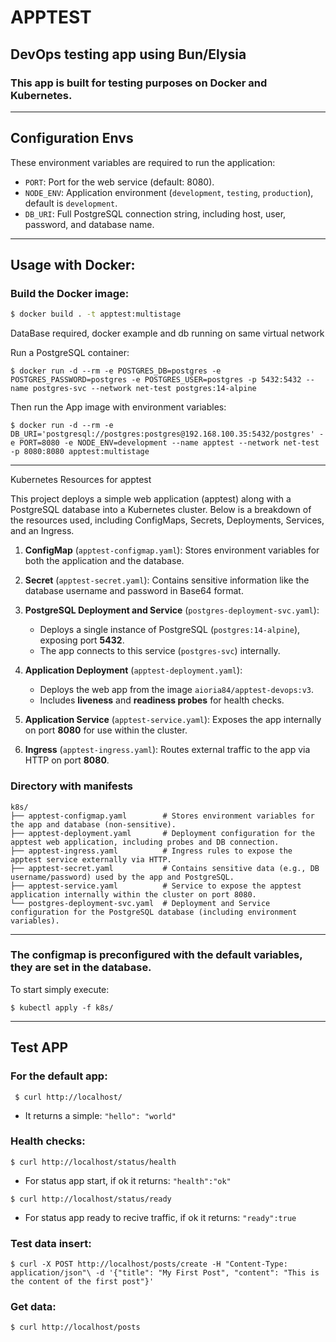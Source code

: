 # APPTEST
## DevOps testing app using Bun/Elysia

### This app is built for testing purposes on Docker and Kubernetes.

---

## Configuration Envs
These environment variables are required to run the application:

- `PORT`: Port for the web service (default: 8080).
- `NODE_ENV`: Application environment (`development`, `testing`, `production`), default is `development`.
- `DB_URI`: Full PostgreSQL connection string, including host, user, password, and database name.


---



## Usage with Docker:

### Build the Docker image:
```bash
$ docker build . -t apptest:multistage  
```

DataBase required, docker example and db running on same virtual network

Run a PostgreSQL container:

` $ docker run -d --rm -e POSTGRES_DB=postgres -e POSTGRES_PASSWORD=postgres -e POSTGRES_USER=postgres -p 5432:5432 --name postgres-svc --network net-test postgres:14-alpine `

Then run the App image with environment variables:

` $ docker run -d --rm -e DB_URI='postgresql://postgres:postgres@192.168.100.35:5432/postgres' -e PORT=8080 -e NODE_ENV=development --name apptest --network net-test -p 8080:8080 apptest:multistage
`

---

Kubernetes Resources for apptest

This project deploys a simple web application (apptest) along with a PostgreSQL database into a Kubernetes cluster. Below is a breakdown of the resources used, including ConfigMaps, Secrets, Deployments, Services, and an Ingress.
1. **ConfigMap** (`apptest-configmap.yaml`):
   Stores environment variables for both the application and the database.

2. **Secret** (`apptest-secret.yaml`):
   Contains sensitive information like the database username and password in Base64 format.

3. **PostgreSQL Deployment and Service** (`postgres-deployment-svc.yaml`):
   - Deploys a single instance of PostgreSQL (`postgres:14-alpine`), exposing port **5432**.
   - The app connects to this service (`postgres-svc`) internally.

4. **Application Deployment** (`apptest-deployment.yaml`):
   - Deploys the web app from the image `aioria84/apptest-devops:v3`.
   - Includes **liveness** and **readiness probes** for health checks.

5. **Application Service** (`apptest-service.yaml`):
   Exposes the app internally on port **8080** for use within the cluster.

6. **Ingress** (`apptest-ingress.yaml`):
   Routes external traffic to the app via HTTP on port **8080**.

### Directory with manifests

```
k8s/
├── apptest-configmap.yaml        # Stores environment variables for the app and database (non-sensitive).
├── apptest-deployment.yaml       # Deployment configuration for the apptest web application, including probes and DB connection.
├── apptest-ingress.yaml          # Ingress rules to expose the apptest service externally via HTTP.
├── apptest-secret.yaml           # Contains sensitive data (e.g., DB username/password) used by the app and PostgreSQL.
├── apptest-service.yaml          # Service to expose the apptest application internally within the cluster on port 8080.
└── postgres-deployment-svc.yaml  # Deployment and Service configuration for the PostgreSQL database (including environment variables).

```
---

### The configmap is preconfigured with the default variables, they are set in the database.
 To start simply execute:

`$ kubectl apply -f k8s/`

---

## Test APP

### For the default app:
` $ curl http://localhost/`
- It returns a simple: ` "hello": "world" `

### Health checks:
` $ curl http://localhost/status/health `
- For status app start, if ok it returns: ` "health":"ok" `

` $ curl http://localhost/status/ready `

- For status app ready to recive traffic, if ok it returns: ` "ready":true `

### Test data insert:

`$ curl -X POST http://localhost/posts/create -H "Content-Type: application/json"\
    -d '{"title": "My First Post", "content": "This is the content of the first post"}' `

### Get data:
```$ curl http://localhost/posts ```
